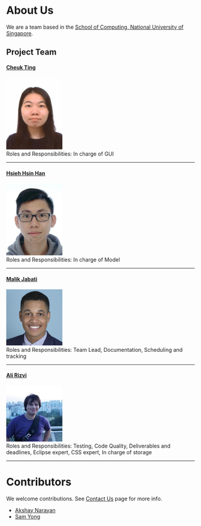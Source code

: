 # About Us

We are a team based in the [School of Computing, National University of Singapore](http://www.comp.nus.edu.sg).

## Project Team

#### [Cheuk Ting](https://github.com/ctleungac) <br>
<img src="images/ctleungac.png" width="150"><br>
Roles and Responsibilities: In charge of GUI <br>

-----

#### [Hsieh Hsin Han](https://github.com/Tony-Hsieh)
<img src="images/tony-hsieh.png" width="150"><br>
Roles and Responsibilities: In charge of Model <br>

-----

#### [Malik Jabati](https://github.com/SmartyMJ)
<img src="images/smartymj.png" width="150"><br>
Roles and Responsibilities: Team Lead, Documentation, Scheduling and tracking  <br>

-----

#### [Ali Rizvi](https://github.com/EntitySK)
<img src="images/entitysk.png" width="150"><br>
Roles and Responsibilities: Testing, Code Quality, Deliverables and deadlines, Eclipse expert, CSS expert, In charge of storage  <br>

-----

# Contributors

We welcome contributions. See [Contact Us](ContactUs.md) page for more info.

* [Akshay Narayan](https://github.com/se-edu/addressbook-level4/pulls?q=is%3Apr+author%3Aokkhoy)
* [Sam Yong](https://github.com/se-edu/addressbook-level4/pulls?q=is%3Apr+author%3Amauris)
